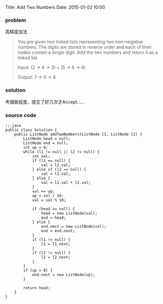 Title: Add Two Numbers
Date: 2015-01-02 10:00

### problem
高精度加法
>You are given two linked lists representing two non-negative numbers. The digits are stored in reverse order and each of their nodes contain a single digit. Add the two numbers and return it as a linked list.
>
>Input: (2 -> 4 -> 3) + (5 -> 6 -> 4)
>
>Output: 7 -> 0 -> 8

### solution
考细致程度，提交了好几次才Accept……

### source code
    :::java
    public class Solution {
        public ListNode addTwoNumbers(ListNode l1, ListNode l2) {
            ListNode head = null;
            ListNode end = null;
            int up = 0;
            while (l1 != null || l2 != null) {
                int val;
                if (l1 == null) {
                    val = l2.val;
                } else if (l2 == null) {
                    val = l1.val;
                } else {
                    val = l1.val + l2.val;
                }
                val += up;
                up = val / 10;
                val = val % 10;
                
                if (head == null) {
                    head = new ListNode(val);
                    end = head;
                } else {
                    end.next = new ListNode(val);
                    end = end.next;
                }
                if (l1 != null) {
                    l1 = l1.next;
                }
                if (l2 != null) {
                    l2 = l2.next;
                }
            }
            if (up > 0) {
                end.next = new ListNode(up);
            }

            return head;
        }
    }